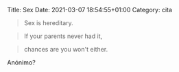 Title: Sex
Date: 2021-03-07 18:54:55+01:00
Category: cita

> Sex is hereditary.

> If your parents never had it,

> chances are you won't either.

Anónimo?



